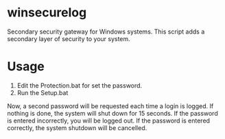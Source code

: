 # winsecurelog
Secondary security gateway for Windows systems.
This script adds a secondary layer of security to your system.

# Usage
1) Edit the Protection.bat for set the password.
2) Run the Setup.bat

Now, a second password will be requested each time a login is logged. If nothing is done, the system will shut down for 15 seconds. If the password is entered incorrectly, you will be logged out. If the password is entered correctly, the system shutdown will be cancelled.



